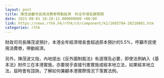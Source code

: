 ```yaml
---
layout: post
title: 陳茂波籲市民用消費劵帶動經濟　料全年增長勝預期
date: 2021-08-01 18:28:12.000000000 +08:00
link: https://news.rthk.hk/rthk/ch/component/k2/1603704-20210801.htm
categories: rthk
---
```


財政司司長陳茂波預計，本港全年經濟增長會超過原本預計的5.5%，呼籲市民使用消費劵，帶動經濟。

另外，陳茂波又指，內地提出《反外國制裁法》有道理及必要，即使法例納入《基本法》附件三在本港實施，亦要視乎直接刊憲實施或經本地立法，如果經本地立法，屆時會有諮詢，了解如何兼顧本港實際情況下落實法例。
